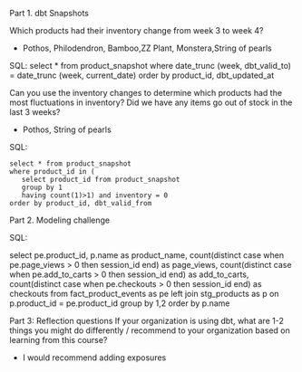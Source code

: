 Part 1. dbt Snapshots

Which products had their inventory change from week 3 to week 4? 
- Pothos, Philodendron, Bamboo,ZZ Plant, Monstera,String of pearls
 
 SQL:
     select * from product_snapshot
     where date_trunc (week, dbt_valid_to) = date_trunc (week, current_date)
     order by product_id, dbt_updated_at

 Can you use the inventory changes to determine which products had the most fluctuations in inventory?
 Did we have any items go out of stock in the last 3 weeks? 
 - Pothos, String of pearls

 SQL:

    select * from product_snapshot
    where product_id in (
       select product_id from product_snapshot
       group by 1
       having count(1)>1) and inventory = 0
    order by product_id, dbt_valid_from      


Part 2. Modeling challenge

SQL:

select 
pe.product_id,
p.name as product_name,
count(distinct case when pe.page_views > 0 then session_id end) as page_views,
count(distinct case when pe.add_to_carts > 0 then session_id end) as add_to_carts,
count(distinct case when pe.checkouts > 0 then session_id end) as checkouts
from fact_product_events as pe
left join stg_products as p on p.product_id = pe.product_id
group by 1,2
order by p.name

Part 3: Reflection questions
If your organization is using dbt, what are 1-2 things you might do differently / recommend to your organization based on learning from this course?

- I would recommend adding exposures
